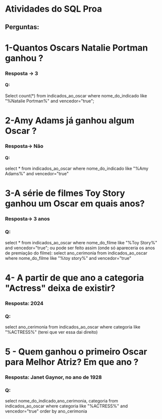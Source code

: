 #  Atividades do SQL Proa
## Perguntas:
 # 1-Quantos Oscars Natalie Portman ganhou ? 
 ### Resposta -> 3
#### Q:
 Select count(*) from indicados_ao_oscar where nome_do_indicado like "%Natalie Portman%" and vencedor="true";

# 2-Amy Adams já ganhou algum Oscar ?
### Resposta-> Não
#### Q:
select * from indicados_ao_oscar where nome_do_indicado like "%Amy Adams%" and vencedor="true"

# 3-A série de filmes Toy Story ganhou um Oscar em quais anos?
### Resposta-> 3 anos 
### Q:
select * from indicados_ao_oscar where nome_do_filme like "%Toy Story%" and vencedor="true"; ou pode ser feito assim (onde só apareceria os anos de premiação do filme): select ano_cerimonia from indicados_ao_oscar where nome_do_filme like "%toy story%" and vencedor="true"

# 4- A partir de que ano a categoria "Actress" deixa de existir?
### Resposta: 2024
### Q:
select  ano_cerimonia from indicados_ao_oscar   where categoria  like  "%ACTRESS%" (terei que ver essa dai direito)

# 5 - Quem ganhou o primeiro Oscar para Melhor Atriz? Em que ano ?
  ### Resposta: Janet Gaynor, no ano de 1928

 ### Q:
 select  nome_do_indicado,ano_cerimonia, categoria from indicados_ao_oscar where categoria like "%ACTRESS%" and vencedor="true" order by ano_cerimonia
